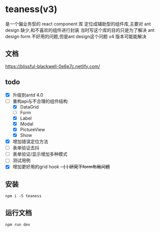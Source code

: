 # teaness(v3)



是一个偏业务型的 react component 库
定位成辅助型的组件库,主要对 ant design 缺少,和不喜欢的组件进行封装
当时写这个库的目的只是为了解决 ant design form 不好用的问题,但是ant design这个问题 v4 版本可能能解决

## 文档

https://blissful-blackwell-0e6e7c.netlify.com/

## todo
- [x] 升级到antd 4.0
- [ ] 重构api与不合理的组件结构
  - [x] DataGrid
  - [ ] Form
  - [x] Label
  - [x] Modal
  - [x] PictureView
  - [x] Show
- [x] 增加错误定位方法
- [ ] 表单验证去抖
- [ ] 表单验证/显示增加多种模式
- [ ] 测试用例
- [x] 增加更好用的grid hook
~~- [ ] 研究下form布局问题~~

## 安装

`npm i -S teaness`

## 运行文档

`npm run dev`
